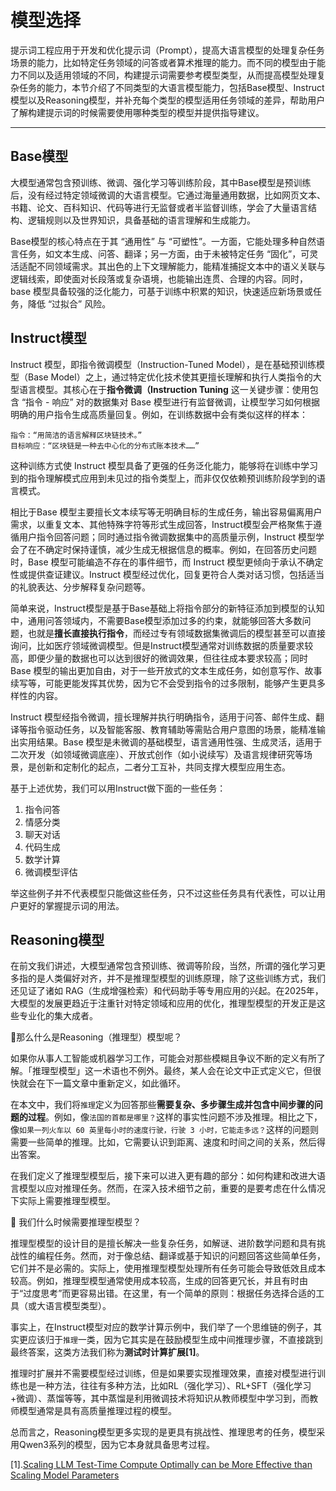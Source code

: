 # 模型选择

提示词工程应用于开发和优化提示词（Prompt），提高大语言模型的处理复杂任务场景的能力，比如特定任务领域的问答或者算术推理的能力。而不同的模型由于能力不同以及适用领域的不同，构建提示词需要参考模型类型，从而提高模型处理复杂任务的能力，本节介绍了不同类型的大语言模型能力，包括Base模型、Instruct模型以及Reasoning模型，并补充每个类型的模型适用任务领域的差异，帮助用户了解构建提示词的时候需要使用哪种类型的模型并提供指导建议。

---


## Base模型

大模型通常包含预训练、微调、强化学习等训练阶段，其中Base模型是预训练后，没有经过特定领域微调的大语言模型。它通过海量通用数据，比如网页文本、书籍、论文、百科知识、代码等进行无监督或者半监督训练，学会了大量语言结构、逻辑规则以及世界知识，具备基础的语言理解和生成能力。

Base模型的核心特点在于其 “通用性” 与 “可塑性”。一方面，它能处理多种自然语言任务，如文本生成、问答、翻译；另一方面，由于未被特定任务 “固化”，可灵活适配不同领域需求。其出色的上下文理解能力，能精准捕捉文本中的语义关联与逻辑线索，即使面对长段落或复杂语境，也能输出连贯、合理的内容。同时，base 模型具备较强的泛化能力，可基于训练中积累的知识，快速适应新场景或任务，降低 “过拟合” 风险。

## Instruct模型

Instruct 模型，即指令微调模型（Instruction-Tuned Model），是在基础预训练模型（Base Model）之上，通过特定优化技术使其更擅长理解和执行人类指令的大型语言模型。其核心在于**指令微调（Instruction Tuning** 这一关键步骤：使用包含 “指令 - 响应” 对的数据集对 Base 模型进行有监督微调，让模型学习如何根据明确的用户指令生成高质量回复。例如，在训练数据中会有类似这样的样本：

```Plain
指令：“用简洁的语言解释区块链技术。”
目标响应：“区块链是一种去中心化的分布式账本技术……”
```

这种训练方式使 Instruct 模型具备了更强的任务泛化能力，能够将在训练中学习到的指令理解模式应用到未见过的指令类型上，而非仅仅依赖预训练阶段学到的语言模式。

相比于Base 模型主要擅长文本续写等无明确目标的生成任务，输出容易偏离用户需求，以重复文本、其他特殊字符等形式生成回答，Instruct模型会严格聚焦于遵循用户指令回答问题；同时通过指令微调数据集中的高质量示例，Instruct 模型学会了在不确定时保持谨慎，减少生成无根据信息的概率。例如，在回答历史问题时，Base 模型可能编造不存在的事件细节，而 Instruct 模型更倾向于承认不确定性或提供查证建议。Instruct 模型经过优化，回复更符合人类对话习惯，包括适当的礼貌表达、分步解释复杂问题等。

简单来说，Instruct模型是基于Base基础上将指令部分的新特征添加到模型的认知中，通用问答领域内，不需要Base模型添加过多的约束，就能够回答大多数问题，也就是**擅长直接执行指令**，而经过专有领域数据集微调后的模型甚至可以直接询问，比如医疗领域微调模型。但是Instruct模型通常对训练数据的质量要求较高，即便少量的数据也可以达到很好的微调效果，但往往成本要求较高；同时Base 模型的输出更加自由，对于一些开放式的文本生成任务，如创意写作、故事续写等，可能更能发挥其优势，因为它不会受到指令的过多限制，能够产生更具多样性的内容。

Instruct 模型经指令微调，擅长理解并执行明确指令，适用于问答、邮件生成、翻译等指令驱动任务，以及智能客服、教育辅助等需贴合用户意图的场景，能精准输出实用结果。Base 模型是未微调的基础模型，语言通用性强、生成灵活，适用于二次开发（如领域微调底座）、开放式创作（如小说续写）及语言规律研究等场景，是创新和定制化的起点，二者分工互补，共同支撑大模型应用生态。

基于上述优势，我们可以用Instruct做下面的一些任务：

1. 指令问答
2. 情感分类
3. 聊天对话
4. 代码生成
5. 数学计算
6. 微调模型评估

举这些例子并不代表模型只能做这些任务，只不过这些任务具有代表性，可以让用户更好的掌握提示词的用法。


## Reasoning模型

在前文我们讲述，大模型通常包含预训练、微调等阶段，当然，所谓的强化学习更多指的是人类偏好对齐，并不是推理型模型的训练原理，除了这些训练方式，我们还见证了诸如 RAG（生成增强检索）和代码助手等专用应用的兴起。在2025年，大模型的发展更趋近于注重针对特定领域和应用的优化，推理型模型的开发正是这些专业化的集大成者。

🤔那么什么是Reasoning（推理型）模型呢？

如果你从事人工智能或机器学习工作，可能会对那些模糊且争议不断的定义有所了解。「推理型模型」这一术语也不例外。最终，某人会在论文中正式定义它，但很快就会在下一篇文章中重新定义，如此循环。

在本文中，我们将`推理`定义为回答那些**需要复杂、多步骤生成并包含中间步骤的问题的过程**。例如，像`法国的首都是哪里？`这样的事实性问题不涉及推理。相比之下，像`如果一列火车以 60 英里每小时的速度行驶，行驶 3 小时，它能走多远？`这样的问题则需要一些简单的推理。比如，它需要认识到距离、速度和时间之间的关系，然后得出答案。

在我们定义了推理型模型后，接下来可以进入更有趣的部分：如何构建和改进大语言模型以应对推理任务。然而，在深入技术细节之前，重要的是要考虑在什么情况下实际上需要推理型模型。

🧐 我们什么时候需要推理型模型？

推理型模型的设计目的是擅长解决一些复杂任务，如解谜、进阶数学问题和具有挑战性的编程任务。然而，对于像总结、翻译或基于知识的问题回答这些简单任务，它们并不是必需的。实际上，使用推理型模型处理所有任务可能会导致低效且成本较高。例如，推理型模型通常使用成本较高，生成的回答更冗长，并且有时由于“过度思考”而更容易出错。在这里，有一个简单的原则：根据任务选择合适的工具（或大语言模型类型）。

事实上，在Instruct模型对应的数学计算示例中，我们举了一个思维链的例子，其实更应该归于`推理`一类，因为它其实是在鼓励模型生成中间推理步骤，不直接跳到最终答案，这类方法我们称为**测试时计算扩展[1]**。

推理时扩展并不需要模型经过训练，但是如果要实现推理效果，直接对模型进行训练也是一种方法，往往有多种方法，比如RL（强化学习）、RL+SFT（强化学习+微调）、蒸馏等等，其中蒸馏是利用微调技术将知识从教师模型中学习到，而教师模型通常是具有高质量推理过程的模型。

总而言之，Reasoning模型更多实现的是更具有挑战性、推理思考的任务，模型采用Qwen3系列的模型，因为它本身就具备思考过程。

[1].[Scaling LLM Test-Time Compute Optimally can be More Effective than Scaling Model Parameters](https://arxiv.org/abs/2408.03314)